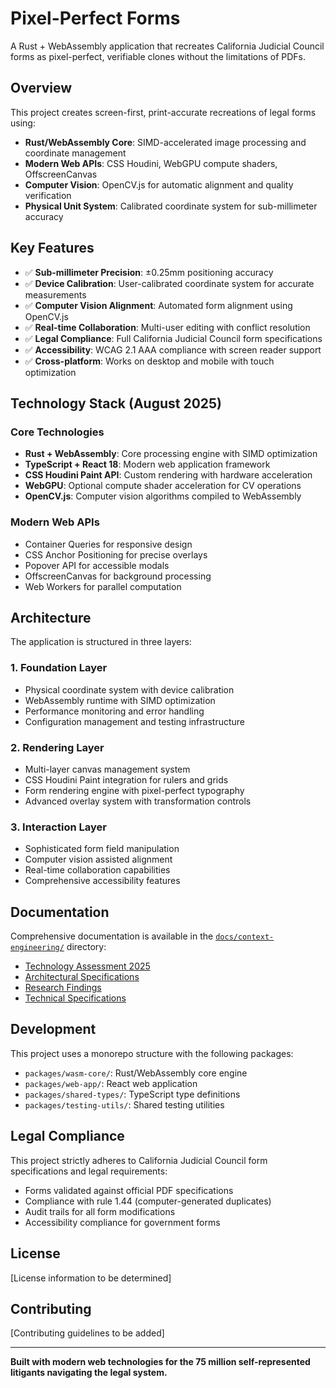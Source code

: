 # Pixel-Perfect Forms

A Rust + WebAssembly application that recreates California Judicial Council forms as pixel-perfect, verifiable clones without the limitations of PDFs.

## Overview

This project creates screen-first, print-accurate recreations of legal forms using:
- **Rust/WebAssembly Core**: SIMD-accelerated image processing and coordinate management
- **Modern Web APIs**: CSS Houdini, WebGPU compute shaders, OffscreenCanvas
- **Computer Vision**: OpenCV.js for automatic alignment and quality verification
- **Physical Unit System**: Calibrated coordinate system for sub-millimeter accuracy

## Key Features

- ✅ **Sub-millimeter Precision**: ±0.25mm positioning accuracy
- ✅ **Device Calibration**: User-calibrated coordinate system for accurate measurements  
- ✅ **Computer Vision Alignment**: Automated form alignment using OpenCV.js
- ✅ **Real-time Collaboration**: Multi-user editing with conflict resolution
- ✅ **Legal Compliance**: Full California Judicial Council form specifications
- ✅ **Accessibility**: WCAG 2.1 AAA compliance with screen reader support
- ✅ **Cross-platform**: Works on desktop and mobile with touch optimization

## Technology Stack (August 2025)

### Core Technologies
- **Rust + WebAssembly**: Core processing engine with SIMD optimization
- **TypeScript + React 18**: Modern web application framework
- **CSS Houdini Paint API**: Custom rendering with hardware acceleration
- **WebGPU**: Optional compute shader acceleration for CV operations
- **OpenCV.js**: Computer vision algorithms compiled to WebAssembly

### Modern Web APIs
- Container Queries for responsive design
- CSS Anchor Positioning for precise overlays
- Popover API for accessible modals
- OffscreenCanvas for background processing
- Web Workers for parallel computation

## Architecture

The application is structured in three layers:

### 1. Foundation Layer
- Physical coordinate system with device calibration
- WebAssembly runtime with SIMD optimization
- Performance monitoring and error handling
- Configuration management and testing infrastructure

### 2. Rendering Layer
- Multi-layer canvas management system
- CSS Houdini Paint integration for rulers and grids
- Form rendering engine with pixel-perfect typography
- Advanced overlay system with transformation controls

### 3. Interaction Layer
- Sophisticated form field manipulation
- Computer vision assisted alignment
- Real-time collaboration capabilities
- Comprehensive accessibility features

## Documentation

Comprehensive documentation is available in the [`docs/context-engineering/`](docs/context-engineering/) directory:

- [Technology Assessment 2025](docs/context-engineering/technology-assessment-2025.md)
- [Architectural Specifications](docs/context-engineering/architectural-specifications/)
- [Research Findings](docs/context-engineering/research-findings/)
- [Technical Specifications](docs/context-engineering/technical-specifications/)

## Development

This project uses a monorepo structure with the following packages:

- `packages/wasm-core/`: Rust/WebAssembly core engine
- `packages/web-app/`: React web application
- `packages/shared-types/`: TypeScript type definitions
- `packages/testing-utils/`: Shared testing utilities

## Legal Compliance

This project strictly adheres to California Judicial Council form specifications and legal requirements:

- Forms validated against official PDF specifications
- Compliance with rule 1.44 (computer-generated duplicates)
- Audit trails for all form modifications
- Accessibility compliance for government forms

## License

[License information to be determined]

## Contributing

[Contributing guidelines to be added]

---

**Built with modern web technologies for the 75 million self-represented litigants navigating the legal system.**